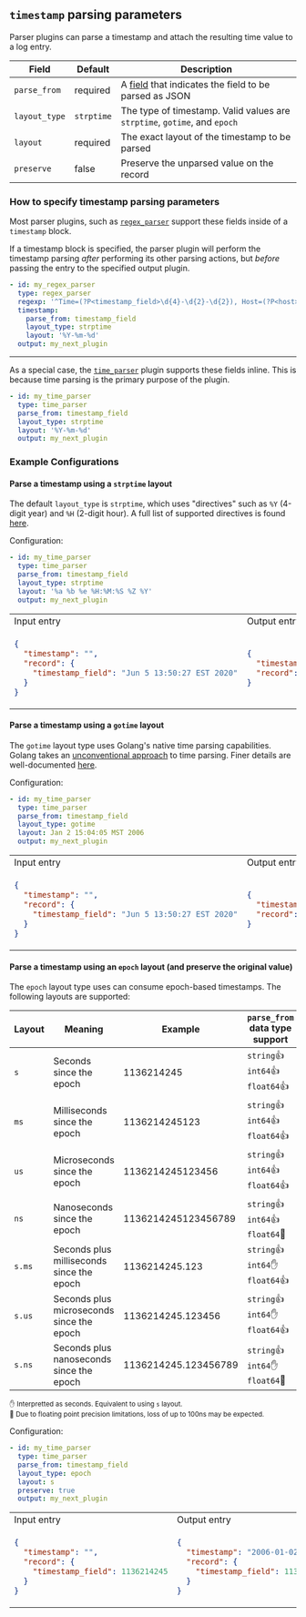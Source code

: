 ## `timestamp` parsing parameters

Parser plugins can parse a timestamp and attach the resulting time value to a log entry.

| Field         | Default    | Description                                                                   |
| ---           | ---        | ---                                                                           |
| `parse_from`  | required   | A [field](/docs/types/field.md) that indicates the field to be parsed as JSON |
| `layout_type` | `strptime` | The type of timestamp. Valid values are `strptime`, `gotime`, and `epoch`     |
| `layout`      | required   | The exact layout of the timestamp to be parsed                                |
| `preserve`    | false      | Preserve the unparsed value on the record                                     |


### How to specify timestamp parsing parameters

Most parser plugins, such as [`regex_parser`](/docs/plugins/regex_parser.md) support these fields inside of a `timestamp` block.

If a timestamp block is specified, the parser plugin will perform the timestamp parsing _after_ performing its other parsing actions, but _before_ passing the entry to the specified output plugin.

```yaml
- id: my_regex_parser
  type: regex_parser
  regexp: '^Time=(?P<timestamp_field>\d{4}-\d{2}-\d{2}), Host=(?P<host>[^,]+)'
  timestamp:
    parse_from: timestamp_field
    layout_type: strptime
    layout: '%Y-%m-%d'
  output: my_next_plugin
```

---

As a special case, the [`time_parser`](/docs/plugins/time_parser.md) plugin supports these fields inline. This is because time parsing is the primary purpose of the plugin.
```yaml
- id: my_time_parser
  type: time_parser
  parse_from: timestamp_field
  layout_type: strptime
  layout: '%Y-%m-%d'
  output: my_next_plugin
```

### Example Configurations

#### Parse a timestamp using a `strptime` layout

The default `layout_type` is `strptime`, which uses "directives" such as `%Y` (4-digit year) and `%H` (2-digit hour). A full list of supported directives is found [here](https://github.com/BlueMedora/ctimefmt/blob/3e07deba22cf7a753f197ef33892023052f26614/ctimefmt.go#L63).

Configuration:
```yaml
- id: my_time_parser
  type: time_parser
  parse_from: timestamp_field
  layout_type: strptime
  layout: '%a %b %e %H:%M:%S %Z %Y'
  output: my_next_plugin
```

<table>
<tr><td> Input entry </td> <td> Output entry </td></tr>
<tr>
<td>

```json
{
  "timestamp": "",
  "record": {
    "timestamp_field": "Jun 5 13:50:27 EST 2020"
  }
}
```

</td>
<td>

```json
{
  "timestamp": "2020-06-05T13:50:27-05:00",
  "record": {}
}
```

</td>
</tr>
</table>

#### Parse a timestamp using a `gotime` layout

The `gotime` layout type uses Golang's native time parsing capabilities. Golang takes an [unconventional approach](https://www.pauladamsmith.com/blog/2011/05/go_time.html) to time parsing. Finer details are well-documented [here](https://golang.org/src/time/format.go?s=25102:25148#L9).

Configuration:
```yaml
- id: my_time_parser
  type: time_parser
  parse_from: timestamp_field
  layout_type: gotime
  layout: Jan 2 15:04:05 MST 2006
  output: my_next_plugin
```

<table>
<tr><td> Input entry </td> <td> Output entry </td></tr>
<tr>
<td>

```json
{
  "timestamp": "",
  "record": {
    "timestamp_field": "Jun 5 13:50:27 EST 2020"
  }
}
```

</td>
<td>

```json
{
  "timestamp": "2020-06-05T13:50:27-05:00",
  "record": {}
}
```

</td>
</tr>
</table>

#### Parse a timestamp using an `epoch` layout (and preserve the original value)

The `epoch` layout type uses can consume epoch-based timestamps. The following layouts are supported:

| Layout | Meaning                                   | Example              | `parse_from` data type support                         |
| ---    | ---                                       | ---                  | ---                                                      |
| `s`    | Seconds since the epoch                   | 1136214245           | `string`:+1:&emsp;`int64`:+1:&emsp;`float64`:+1:                             |
| `ms`   | Milliseconds since the epoch              | 1136214245123        | `string`:+1:&emsp;`int64`:+1:&emsp;`float64`:+1:                             |
| `us`   | Microseconds since the epoch              | 1136214245123456     | `string`:+1:&emsp;`int64`:+1:&emsp;`float64`:+1:                             |
| `ns`   | Nanoseconds since the epoch               | 1136214245123456789  | `string`:+1:&emsp;`int64`:+1:&emsp;`float64`:crossed_fingers:               |
| `s.ms` | Seconds plus milliseconds since the epoch | 1136214245.123       | `string`:+1:&emsp;`int64`:hand:&emsp;`float64`:+1:               |
| `s.us` | Seconds plus microseconds since the epoch | 1136214245.123456    | `string`:+1:&emsp;`int64`:hand:&emsp;`float64`:+1:               |
| `s.ns` | Seconds plus nanoseconds since the epoch  | 1136214245.123456789 | `string`:+1:&emsp;`int64`:hand:&emsp;`float64`:crossed_fingers:  |

<sub>:hand: Interpretted as seconds. Equivalent to using `s` layout.</sub><br/>
<sub>:crossed_fingers: Due to floating point precision limitations, loss of up to 100ns may be expected.</sub>



Configuration:
```yaml
- id: my_time_parser
  type: time_parser
  parse_from: timestamp_field
  layout_type: epoch
  layout: s
  preserve: true
  output: my_next_plugin
```

<table>
<tr><td> Input entry </td> <td> Output entry </td></tr>
<tr>
<td>

```json
{
  "timestamp": "",
  "record": {
    "timestamp_field": 1136214245
  }
}
```

</td>
<td>

```json
{
  "timestamp": "2006-01-02T15:04:05-07:00",
  "record": {
    "timestamp_field": 1136214245
  }
}
```

</td>
</tr>
</table>

